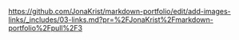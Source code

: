 https://github.com/JonaKrist/markdown-portfolio/edit/add-images-links/_includes/03-links.md?pr=%2FJonaKrist%2Fmarkdown-portfolio%2Fpull%2F3
